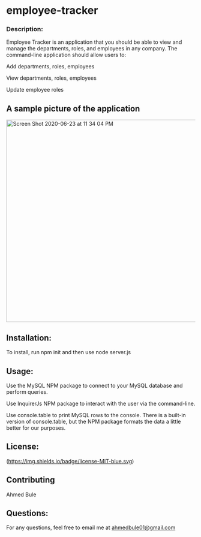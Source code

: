 # employee-tracker

### Description: 
Employee Tracker is an application that you should be able to view and manage the departments, roles, and employees in any company. The command-line application should allow users to:


Add departments, roles, employees


View departments, roles, employees


Update employee roles

## A sample picture of the application 
<img width="540" alt="Screen Shot 2020-06-23 at 11 34 04 PM" src="https://user-images.githubusercontent.com/25271965/85501297-b2612480-b5aa-11ea-89c8-2ad1b2fba2a3.png">

## Installation: 
To install, run npm init and then use node server.js 

## Usage: 
Use the MySQL NPM package to connect to your MySQL database and perform queries.


Use InquirerJs NPM package to interact with the user via the command-line.


Use console.table to print MySQL rows to the console. There is a built-in version of console.table, but the NPM package formats the data a little better for our purposes.

## License: 
(https://img.shields.io/badge/license-MIT-blue.svg)

## Contributing 
Ahmed Bule

## Questions: 
For any questions, feel free to email me at ahmedbule01@gmail.com
